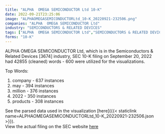```yaml
---
title: "ALPHA  OMEGA SEMICONDUCTOR Ltd 10-K"
date: 2022-09-21T23:25:06
image: "ALPHAOMEGASEMICONDUCTORLtd_10-K_20220921-232506.png"
companies: "ALPHA  OMEGA SEMICONDUCTOR Ltd"
industry: "SEMICONDUCTORS & RELATED DEVICES"
tags: ["ALPHA  OMEGA SEMICONDUCTOR Ltd","SEMICONDUCTORS & RELATED DEVICES","09-20-2022","10-K"]
forms: "10-K"
---
```

ALPHA  OMEGA SEMICONDUCTOR Ltd, which is in the Semiconductors & Related Devices [3674] industry, SEC 10-K filing on September 20, 2022 had 42855 (cleaned) words - 600 were utilized for the visualizations.

Top Words:
1. company - 637 instances
2. may - 394 instances
3. million - 376 instances
4. 2022 - 350 instances
5. products - 308 instances


See the parsed data used in the visualization [here]({{< staticlink name=ALPHAOMEGASEMICONDUCTORLtd_10-K_20220921-232506.json >}}).  
View the actual filing on the SEC website [here](https://www.sec.gov/Archives/edgar/data/1387467/0001387467-22-000066.txt)